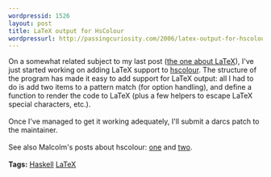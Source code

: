 ```yaml
---
wordpressid: 1526
layout: post
title: LaTeX output for HsColour
wordpressurl: http://passingcuriosity.com/2006/latex-output-for-hscolour/
---
```

On a somewhat related subject to my last post (<a href="http://interestingexperience.blogspot.com/2006/05/wanted-latex-packages.html">the one about LaTeX</a>), I've just started working on adding LaTeX support to <a href="http://www.cs.york.ac.uk/fp/darcs/hscolour/">hscolour</a>. The structure of the program has made it easy to add support for LaTeX output: all I had to do is add two items to a pattern match (for option handling), and define a function to render the code to LaTeX (plus a few helpers to escape LaTeX special characters, <emph>etc.</emph>).<br /><br />Once I've managed to get it working adequately, I'll submit a darcs patch to the maintainer.<br /><br />See also Malcolm's posts about hscolour: <a href="http://nhc98.blogspot.com/2005/12/colourising-code.html">one</a> and <a href="http://nhc98.blogspot.com/2006/01/improvements-to-hscolour.html">two</a>.<br /><br /><span class="tags"><strong>Tags:</strong> <a rel="tag" href="http://del.icio.us/thsutton/haskell">Haskell</a> <a rel="tag" href="http://del.icio.us/thsutton/latex">LaTeX</a></span>

